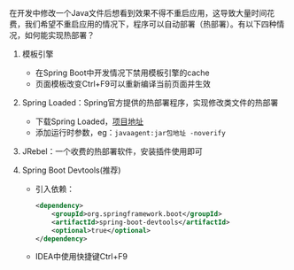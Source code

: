 在开发中修改一个Java文件后想看到效果不得不重启应用，这导致大量时间花费，我们希望不重启应用的情况下，程序可以自动部署（热部署）。有以下四种情况，如何能实现热部署？

1. 模板引擎

   - 在Spring Boot中开发情况下禁用模板引擎的cache
   -  页面模板改变Ctrl+F9可以重新编译当前页面并生效

2. Spring Loaded：Spring官方提供的热部署程序，实现修改类文件的热部署

   - 下载Spring Loaded，[项目地址](https://github.com/spring-projects/spring-loaded)
   - 添加运行时参数，eg：`javaagent:jar包地址 -noverify`

3. JRebel：一个收费的热部署软件，安装插件使用即可

4. Spring Boot Devtools(推荐)

   - 引入依赖：

     ```xml
     <dependency>
         <groupId>org.springframework.boot</groupId>
         <artifactId>spring-boot-devtools</artifactId>
         <optional>true</optional>
     </dependency>
     ```

   - IDEA中使用快捷键Ctrl+F9